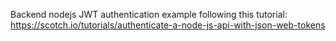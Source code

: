 Backend nodejs JWT authentication example following this tutorial:
https://scotch.io/tutorials/authenticate-a-node-js-api-with-json-web-tokens
